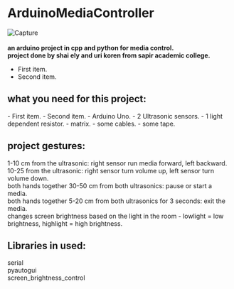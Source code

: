 # ArduinoMediaController  
![Capture](https://user-images.githubusercontent.com/55280978/137301444-8ed637ee-f7ff-42fc-adc5-d74d866ff1f7.PNG)
<br/><br/>
<b>an arduino project in cpp and python for media control.  
project done by shai ely and uri koren from sapir academic college.</b>  

- First item.
- Second item.
<h2>what you need for this project:</h2>  
- First item.
- Second item.
- Arduino Uno.
- 2 Ultrasonic sensors.
- 1 light dependent resistor.
- matrix.
- some cables.
- some tape.





<h2>project gestures:</h2>
1-10 cm from the ultrasonic: right sensor run media forward, left backward.  
<br/>
10-25 from the ultrasonic: right sensor turn volume up, left sensor turn volume down.  
<br/>
both hands together 30-50 cm from both ultrasonics: pause or start a media.  
<br/>
both hands together 5-20 cm from both ultrasonics for 3 seconds: exit the media.  
<br/>
changes screen brightness based on the light in the room - lowlight = low brightness, highlight = high brightness.  
<br/>
   

<h2>Libraries in used:</h2>
serial  
<br/>
pyautogui  
<br/>
screen_brightness_control  
  
